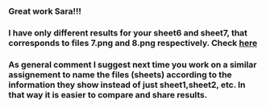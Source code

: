 ### Great work Sara!!! <br>

### I have only different results for your sheet6 and sheet7, that corresponds to files 7.png and 8.png respectively. Check [here](https://drive.google.com/drive/folders/1KQDuwNOEefrNck-Bqu8CVKWGLGlxfSlr?usp=sharing)<br>

### As general comment I suggest next time you work on a similar assignement to name the files (sheets) according to the information they show instead of just sheet1,sheet2, etc. In that way it is easier to compare and share results. 